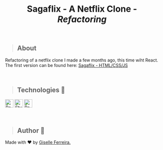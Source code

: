 <p align="center">
<h1 align="center">Sagaflix - A Netflix Clone - <i>Refactoring</i></h1>
</p>

<br/>

>## About
Refactoring of a netflix clone I made a few months ago, this time wiht React.<br />
The first version can be found here: [Sagaflix - HTML/CSS/JS](https://github.com/giselle-ferreira/SagaFlix-NetflixClone) <br/>

<br/>

>## Technologies 🧰

<p align="left">
<img alt="React" src="https://img.shields.io/badge/react-%2320232a.svg?style=for-the-badge&logo=react&logoColor=%2361DAFB" height="27" /> 
<img alt="StyledComponents" src="https://img.shields.io/badge/styled--components-DB7093?style=for-the-badge&logo=styled-components&logoColor=white" height="27" />
<img alt="React-Icons" src="https://img.shields.io/badge/-React--Icons-ff69b4" height="27" />
</p>

<br/>

> ## Author 👋

Made with ❤️ by <a href="https://www.linkedin.com/in/giselleferreiras/" >Giselle Ferreira.</a>



